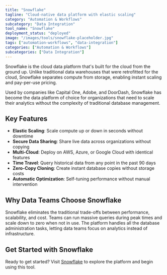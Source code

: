 ```yaml
---
title: "Snowflake"
tagline: "Cloud-native data platform with elastic scaling"
category: "Automation & Workflows"
subcategory: "Data Integration"
tool_name: "Snowflake"
deployment_status: "deployed"
image: "/images/tools/snowflake-placeholder.jpg"
tags: ["automation-workflows", "data-integration"]
categories: ["Automation & Workflows"]
subcategories: ["Data Integration"]
---
```

Snowflake is the cloud data platform that's built for the cloud from the ground up. Unlike traditional data warehouses that were retrofitted for the cloud, Snowflake separates compute from storage, enabling instant scaling and pay-per-use pricing.

Used by companies like Capital One, Adobe, and DoorDash, Snowflake has become the data platform of choice for organizations that need to scale their analytics without the complexity of traditional database management.

## Key Features
- **Elastic Scaling**: Scale compute up or down in seconds without downtime
- **Secure Data Sharing**: Share live data across organizations without copying
- **Multi-Cloud**: Deploy on AWS, Azure, or Google Cloud with identical features
- **Time Travel**: Query historical data from any point in the past 90 days
- **Zero-Copy Cloning**: Create instant database copies without storage costs
- **Automatic Optimization**: Self-tuning performance without manual intervention

## Why Data Teams Choose Snowflake
Snowflake eliminates the traditional trade-offs between performance, scalability, and cost. Teams can run massive queries during peak times and scale down to zero when not in use. The platform handles all the database administration tasks, letting data teams focus on analytics instead of infrastructure.

## Get Started with Snowflake

Ready to get started? Visit [Snowflake](https://www.snowflake.com) to explore the platform and begin using this tool.